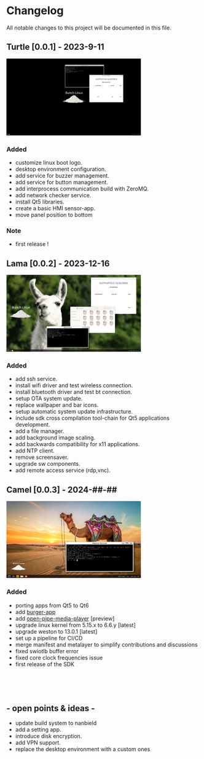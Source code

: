 # Changelog
All notable changes to this project will be documented in this file.

## Turtle [0.0.1] -  2023-9-11
<img src="docs/miscellaneous/wayland-screenshot-turtle-v0.1.png" width="350" height="200">

### Added
- customize linux boot logo.
- desktop environment configuration.
- add service for buzzer management.
- add service for button management.
- add interprocess communication build with ZeroMQ.
- add network checker service.
- install Qt5 libraries.
- create a basic HMI sensor-app.
- move panel position to bottom

### Note
- first release !

## Lama [0.0.2] -  2023-12-16
<img src="docs/miscellaneous/lama-desk.png" width="350" height="200">

### Added
- add ssh service.
- install wifi driver and test wireless connection.
- install bluetooth driver and test bt connection.
- setup OTA system update.
- replace wallpaper and bar icons.
- setup automatic system update infrastructure.
- include sdk cross compilation tool-chain for Qt5 applications development.
- add a file manager.
- add background image scaling.
- add backwards compatibility for x11 applications.
- add NTP client.
- remove screensaver.
- upgrade sw components.
- add remote access service (rdp,vnc).


## Camel [0.0.3] -  2024-##-## 
<img src="docs/miscellaneous/camel-desk.png" width="350" height="200">

### Added 
- porting apps from Qt5 to Qt6
- add [burger-app](https://github.com/waelkarman/burger-shop) 
- add [open-pipe-media-player](https://github.com/waelkarman/open-pipe-media-player) [preview]
- upgrade linux kernel from 5.15.x to 6.6.y [latest]
- upgrade weston to 13.0.1 [latest]
- set up a pipeline for CI/CD
- merge manifest and metalayer to simplify contributions and discussions
- fixed swiotlb buffer error
- fixed core clock frequencies issue
- first release of the SDK

<br><br><br>


## - open points & ideas -
- update build system to nanbield
- add a setting app.
- introduce disk encryption.
- add VPN support.
- replace the desktop environment with a custom ones
